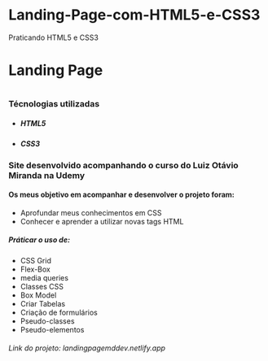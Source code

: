 # Landing-Page-com-HTML5-e-CSS3
Praticando HTML5 e CSS3

<h1>Landing Page<h1>

<h3>Técnologias utilizadas</h3>

<ul>
<li><h5>HTML5<h5></li>
<li><h5>CSS3</h5></li>
</ul>

<h3>Site desenvolvido acompanhando o curso do Luiz Otávio Miranda na Udemy</h3>

<h4>Os meus objetivo em acompanhar e desenvolver o projeto foram:</h4>

<ul>
  <li>Aprofundar meus conhecimentos em CSS</li>
  <li>Conhecer e aprender a utilizar novas tags HTML</li>
</ul>

<h5>Práticar o uso de:</h5>
<ul>
  <li>CSS Grid</li>
  <li>Flex-Box</li>
  <li>media queries</li>
  <li>Classes CSS</li>
  <li>Box Model</li>
  <li>Criar Tabelas</li>
  <li>Criação de formulários</li>
  <li>Pseudo-classes</li>
  <li>Pseudo-elementos</li>
</ul>

<h6 >Link do projeto: landingpagemddev.netlify.app </h6>
